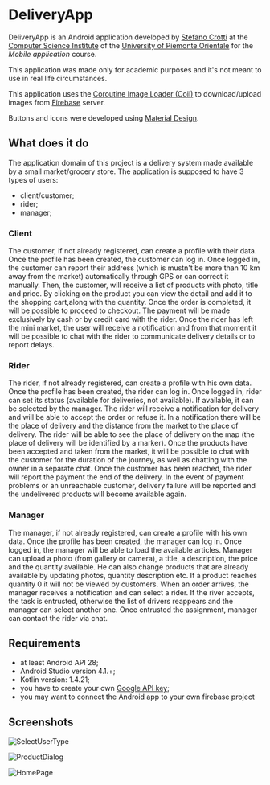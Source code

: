 # DeliveryApp
DeliveryApp is an Android application developed by [Stefano Crotti](https://github.com/stecrotti1) at the [Computer Science Institute](http://www.di.unipmn.it) of the [University of Piemonte Orientale](http://www.uniupo.it) for the *Mobile application* course.

This application was made only for academic purposes and it's not meant to use in real life circumstances.

This application uses the [Coroutine Image Loader (Coil)](https://coil-kt.github.io/coil/) to download/upload images from [Firebase](https://firebase.google.com/) server.

Buttons and icons were developed using [Material Design](https://material.io/design).

## What does it do
The application domain of this project is a delivery system made available by a small market/grocery store. The application is supposed to have 3 types of users:
* client/customer;
* rider;
* manager;

### Client
The customer, if not already registered, can create a profile with their data. Once the
profile has been created, the customer can log in. Once logged in, the customer can report their address (which is mustn't be more than 10 km away from the market) automatically through GPS or can correct it manually.
Then, the customer, will receive a list of products with photo, title
and price. By clicking on the product you can view the detail and add it to the shopping cart,along with the quantity. Once the order is completed, it will be possible to proceed to checkout. The payment will be made exclusively by cash or by credit card with the rider. 
Once the rider has left the mini market, the user will receive a notification and from that moment it will be possible to chat with the rider to communicate delivery details or to report delays.

### Rider
The rider, if not already registered, can create a profile with his own data. Once the
profile has been created, the rider can log in. Once logged in, rider can set its status (available for deliveries, not available). If available, it can be selected by the manager.
The rider will receive a notification for delivery and will be able to accept the order or refuse it. In a notification there will be the place of delivery and the distance from the market to the place of delivery. The rider
will be able to see the place of delivery on the map (the place of delivery will be identified by
a marker).
Once the products have been accepted and taken from the market, it will be possible to chat with
the customer for the duration of the journey, as well as chatting with the owner
in a separate chat.
Once the customer has been reached, the rider will report the payment the end of the
delivery. In the event of payment problems or an unreachable customer, delivery failure will be reported and the undelivered products will become available again.

### Manager
The manager, if not already registered, can create a profile with his own data. Once the
profile has been created, the manager can log in. Once logged in, the manager will be able to load the available articles.
Manager can upload a photo (from gallery or camera), a title, a description, the price
and the quantity available. He can also change products that are already available by updating
photos, quantity description etc.
If a product reaches quantity 0 it will not be viewed by customers.
When an order arrives, the manager receives a notification and can select a rider. If the river accepts, the task is entrusted,
otherwise the list of drivers reappears and the manager can select another one. Once entrusted
the assignment, manager can contact the rider via chat.

## Requirements
* at least Android API 28;
* Android Studio version 4.1.+;
* Kotlin version: 1.4.21;
* you have to create your own [Google API key](https://developers.google.com/maps/documentation/android-sdk/start#get-key);
* you may want to connect the Android app to your own firebase project

## Screenshots
![SelectUserType](https://firebasestorage.googleapis.com/v0/b/deliveryapp-7c8fe.appspot.com/o/screenshots%2Fapp_screen_1.png?alt=media&token=e4b6cfca-a5c1-4b00-b8da-7b20ff6e2596)

![ProductDialog](https://firebasestorage.googleapis.com/v0/b/deliveryapp-7c8fe.appspot.com/o/screenshots%2FScreenshot%20from%202021-03-26%2012-09-28.png?alt=media&token=6235c6c6-e897-49c2-b3ec-e48fcf9d2072)

![HomePage](https://firebasestorage.googleapis.com/v0/b/deliveryapp-7c8fe.appspot.com/o/screenshots%2FScreenshot%20from%202021-03-26%2012-09-16.png?alt=media&token=5ac3d2cd-56a7-48be-95d6-19e6bea6d750)
